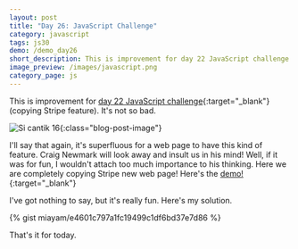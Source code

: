 ```yaml
---
layout: post
title: "Day 26: JavaScript Challenge"
category: javascript
tags: js30
demo: /demo_day26
short_description: This is improvement for day 22 JavaScript challenge (copying Stripe feature). It's not so bad.
image_preview: /images/javascript.png
category_page: js
---
```


This is improvement for [day 22 JavaScript challenge](/javascript/2017/08/27/day22-javascript-challenge){:target="_blank"} (copying Stripe feature). It's not so bad.

![Si cantik 16](https://i.imgur.com/CwX6NoU.jpg?1){:class="blog-post-image"}

I'll say that again, it's superfluous for a web page to have this kind of feature. Craig Newmark will look
away and insult us in his mind! Well, if it was for fun, I wouldn't attach too much importance to his
thinking. Here we are completely copying Stripe new web page! Here's the [demo!](/demo_day26){:target="_blank"}

I've got nothing to say, but it's really fun. Here's my solution.

{% gist miayam/e4601c797a1fc19499c1df6bd37e7d86 %}

That's it for today.
